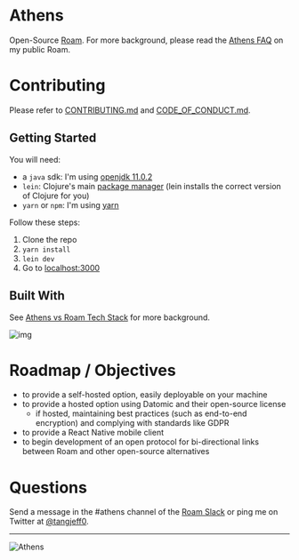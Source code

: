 # Athens

Open-Source [Roam](http://roamresearch.com/). For more background, please read the [Athens FAQ](https://roamresearch.com/#/app/ego/page/OaSVyM_nr) on my public Roam.

# Contributing

Please refer to [CONTRIBUTING.md](https://github.com/tangjeff0/athens/blob/master/CONTRIBUTING.md) and [CODE_OF_CONDUCT.md](https://github.com/tangjeff0/athens/blob/master/CODE_OF_CONDUCT.md).

## Getting Started

You will need:

- a `java` sdk: I'm using [openjdk 11.0.2](https://jdk.java.net/archive/)
- `lein`: Clojure's main [package manager](https://leiningen.org/) (lein installs the correct version of Clojure for you)
- `yarn` or `npm`: I'm using [yarn](https://www.npmjs.com/package/yarn)

Follow these steps:

1. Clone the repo
2. `yarn install`
3. `lein dev`
4. Go to [localhost:3000](http://localhost:3000)

## Built With

See [Athens vs Roam Tech Stack](https://roamresearch.com/#/app/ego/page/V81KJmS5L) for more background.

![img](doc/athens-vs-roam-tech-stack.png)


# Roadmap / Objectives

- to provide a self-hosted option, easily deployable on your machine
- to provide a hosted option using Datomic and their open-source license
  - if hosted, maintaining best practices (such as end-to-end encryption) and complying with standards like GDPR
- to provide a React Native mobile client
- to begin development of an open protocol for bi-directional links between Roam and other open-source alternatives

# Questions

Send a message in the #athens channel of the [Roam Slack](https://roamresearch.slack.com/join/shared_invite/enQtODg3NjIzODEwNDgwLTdhMjczMGYwN2YyNmMzMDcyZjViZDk0MTA2M2UxOGM5NTMxNDVhNDE1YWVkNTFjMGM4OTE3MTQ3MjEzNzE1MTA) or ping me on Twitter at [@tangjeff0](https://twitter.com/tangjeff0).

---

![Athens](doc/athens-1920.jpg)
